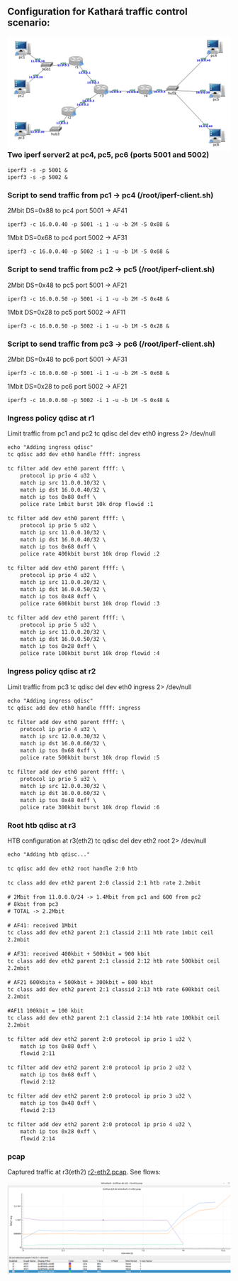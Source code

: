 ## Configuration for Kathará traffic control scenario:

<img src="https://github.com/evaCastro/kathara-labs/blob/main/traffic_control/images/tc_lab.png"
     alt="Traffic control"
     style="float: left; margin-right: 10px;" width=700 />

### Two iperf server2 at pc4, pc5, pc6 (ports 5001 and 5002)

    iperf3 -s -p 5001 &
    iperf3 -s -p 5002 &

### Script to send traffic from pc1 -> pc4 (/root/iperf-client.sh)

2Mbit DS=0x88 to pc4 port 5001 -> AF41 

    iperf3 -c 16.0.0.40 -p 5001 -i 1 -u -b 2M -S 0x88 &

1Mbit DS=0x68 to pc4 port 5002 -> AF31 

    iperf3 -c 16.0.0.40 -p 5002 -i 1 -u -b 1M -S 0x68 &

### Script to send traffic from pc2 -> pc5 (/root/iperf-client.sh)

2Mbit DS=0x48 to pc5 port 5001 -> AF21 

    iperf3 -c 16.0.0.50 -p 5001 -i 1 -u -b 2M -S 0x48 &
    
1Mbit DS=0x28 to pc5 port 5002 -> AF11 

    iperf3 -c 16.0.0.50 -p 5002 -i 1 -u -b 1M -S 0x28 &

### Script to send traffic from pc3 -> pc6 (/root/iperf-client.sh)

2Mbit DS=0x48 to pc6 port 5001 -> AF31 

    iperf3 -c 16.0.0.60 -p 5001 -i 1 -u -b 2M -S 0x68 &

1Mbit DS=0x28 to pc6 port 5002 -> AF21 

    iperf3 -c 16.0.0.60 -p 5002 -i 1 -u -b 1M -S 0x48 &
    
### Ingress policy qdisc at r1

Limit traffic from pc1 and pc2
    tc qdisc del dev eth0 ingress 2> /dev/null

    echo "Adding ingress qdisc"
    tc qdisc add dev eth0 handle ffff: ingress

    tc filter add dev eth0 parent ffff: \
        protocol ip prio 4 u32 \
        match ip src 11.0.0.10/32 \
        match ip dst 16.0.0.40/32 \
        match ip tos 0x88 0xff \
        police rate 1mbit burst 10k drop flowid :1

    tc filter add dev eth0 parent ffff: \
        protocol ip prio 5 u32 \
        match ip src 11.0.0.10/32 \
        match ip dst 16.0.0.40/32 \
        match ip tos 0x68 0xff \
        police rate 400kbit burst 10k drop flowid :2

    tc filter add dev eth0 parent ffff: \
        protocol ip prio 4 u32 \
        match ip src 11.0.0.20/32 \
        match ip dst 16.0.0.50/32 \
        match ip tos 0x48 0xff \
        police rate 600kbit burst 10k drop flowid :3

    tc filter add dev eth0 parent ffff: \
        protocol ip prio 5 u32 \
        match ip src 11.0.0.20/32 \
        match ip dst 16.0.0.50/32 \
        match ip tos 0x28 0xff \
        police rate 100kbit burst 10k drop flowid :4

### Ingress policy qdisc at r2

Limit traffic from pc3
    tc qdisc del dev eth0 ingress 2> /dev/null

    echo "Adding ingress qdisc"
    tc qdisc add dev eth0 handle ffff: ingress

    tc filter add dev eth0 parent ffff: \
        protocol ip prio 4 u32 \
        match ip src 12.0.0.30/32 \
        match ip dst 16.0.0.60/32 \
        match ip tos 0x68 0xff \
        police rate 500kbit burst 10k drop flowid :5

    tc filter add dev eth0 parent ffff: \
        protocol ip prio 5 u32 \
        match ip src 12.0.0.30/32 \
        match ip dst 16.0.0.60/32 \
        match ip tos 0x48 0xff \
        police rate 300kbit burst 10k drop flowid :6


### Root htb qdisc at r3

HTB configuration at r3(eth2)
    tc qdisc del dev eth2 root 2> /dev/null

    echo "Adding htb qdisc..."

    tc qdisc add dev eth2 root handle 2:0 htb

    tc class add dev eth2 parent 2:0 classid 2:1 htb rate 2.2mbit

    # 2Mbit from 11.0.0.0/24 -> 1.4Mbit from pc1 and 600 from pc2
    # 8kbit from pc3 
    # TOTAL -> 2.2Mbit

    # AF41: received 1Mbit
    tc class add dev eth2 parent 2:1 classid 2:11 htb rate 1mbit ceil 2.2mbit

    # AF31: received 400kbit + 500kbit = 900 kbit
    tc class add dev eth2 parent 2:1 classid 2:12 htb rate 500kbit ceil 2.2mbit

    # AF21 600kbita + 500kbit + 300kbit = 800 kbit
    tc class add dev eth2 parent 2:1 classid 2:13 htb rate 600kbit ceil 2.2mbit

    #AF11 100kbit = 100 kbit
    tc class add dev eth2 parent 2:1 classid 2:14 htb rate 100kbit ceil 2.2mbit

    tc filter add dev eth2 parent 2:0 protocol ip prio 1 u32 \
        match ip tos 0x88 0xff \
        flowid 2:11

    tc filter add dev eth2 parent 2:0 protocol ip prio 2 u32 \
        match ip tos 0x68 0xff \
        flowid 2:12

    tc filter add dev eth2 parent 2:0 protocol ip prio 3 u32 \
        match ip tos 0x48 0xff \
        flowid 2:13

    tc filter add dev eth2 parent 2:0 protocol ip prio 4 u32 \
        match ip tos 0x28 0xff \
        flowid 2:14

### pcap
Captured traffic at r3(eth2) <a href="https://github.com/evaCastro/kathara-labs/blob/main/traffic_control/pcap/r3-eth2.pcap">r2-eth2.pcap</a>. See flows:

<img src="https://github.com/evaCastro/kathara-labs/blob/main/traffic_control/images/flows.png"
     alt="Flows"
     style="float: left; margin-right: 10px;" width=700 />
